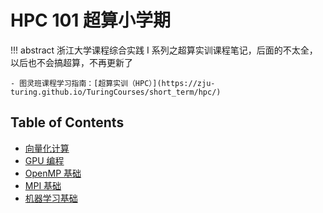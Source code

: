 # HPC 101 超算小学期

!!! abstract
    浙江大学课程综合实践 Ⅰ 系列之超算实训课程笔记，后面的不太全，以后也不会搞超算，不再更新了
    
    - 图灵班课程学习指南：[超算实训（HPC）](https://zju-turing.github.io/TuringCourses/short_term/hpc/)

## Table of Contents

- [向量化计算](vectorized/)
- [GPU 编程](gpu/)
- [OpenMP 基础](openmp/)
- [MPI 基础](mpi/)
- [机器学习基础](ml/)